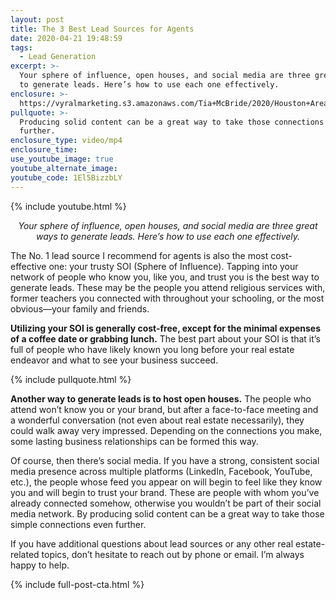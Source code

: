 ```yaml
---
layout: post
title: The 3 Best Lead Sources for Agents
date: 2020-04-21 19:48:59
tags:
  - Lead Generation
excerpt: >-
  Your sphere of influence, open houses, and social media are three great ways
  to generate leads. Here’s how to use each one effectively.
enclosure: >-
  https://vyralmarketing.s3.amazonaws.com/Tia+McBride/2020/Houston+Area+Real+Estate-+best+lead+source.mp4
pullquote: >-
  Producing solid content can be a great way to take those connections even
  further.
enclosure_type: video/mp4
enclosure_time:
use_youtube_image: true
youtube_alternate_image:
youtube_code: 1El5BizzbLY
---
```


{% include youtube.html %}

<p style="text-align: center;"><em>Your sphere of influence, open houses, and social media are three great ways to generate leads. Here’s how to use each one effectively.</em></p>

The No. 1 lead source I recommend for agents is also the most cost-effective one: your trusty SOI (Sphere of Influence). Tapping into your network of people who know you, like you, and trust you is the best way to generate leads. These may be the people you attend religious services with, former teachers you connected with throughout your schooling, or the most obvious—your family and friends.&nbsp;

**Utilizing your SOI is generally cost-free, except for the minimal expenses of a coffee date or grabbing lunch.** The best part about your SOI is that it’s full of people who have likely known you long before your real estate endeavor and what to see your business succeed.

{% include pullquote.html %}

**Another way to generate leads is to host open houses.** The people who attend won’t know you or your brand, but after a face-to-face meeting and a wonderful conversation (not even about real estate necessarily), they could walk away very impressed. Depending on the connections you make, some lasting business relationships can be formed this way.&nbsp;

Of course, then there’s social media. If you have a strong, consistent social media presence across multiple platforms (LinkedIn, Facebook, YouTube, etc.), the people whose feed you appear on will begin to feel like they know you and will begin to trust your brand. These are people with whom you’ve already connected somehow, otherwise you wouldn’t be part of their social media network. By producing solid content can be a great way to take those simple connections even further.&nbsp;

If you have additional questions about lead sources or any other real estate-related topics, don’t hesitate to reach out by phone or email. I’m always happy to help.

{% include full-post-cta.html %}